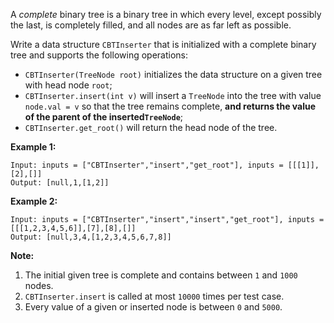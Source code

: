 A _complete_ binary tree is a binary tree in which every level, except
possibly the last, is completely filled, and all nodes are as far left as
possible.

Write a data structure `CBTInserter` that is initialized with a complete
binary tree and supports the following operations:

  * `CBTInserter(TreeNode root)` initializes the data structure on a given tree with head node `root`;
  * `CBTInserter.insert(int v)` will insert a `TreeNode` into the tree with value `node.val = v` so that the tree remains complete, **and returns the value of the parent of the inserted`TreeNode`**;
  * `CBTInserter.get_root()` will return the head node of the tree.



**Example 1:**

    
    
    Input: inputs = ["CBTInserter","insert","get_root"], inputs = [[[1]],[2],[]]
    Output: [null,1,[1,2]]
    

**Example 2:**

    
    
    Input: inputs = ["CBTInserter","insert","insert","get_root"], inputs = [[[1,2,3,4,5,6]],[7],[8],[]]
    Output: [null,3,4,[1,2,3,4,5,6,7,8]]



**Note:**

  1. The initial given tree is complete and contains between `1` and `1000` nodes.
  2. `CBTInserter.insert` is called at most `10000` times per test case.
  3. Every value of a given or inserted node is between `0` and `5000`.






